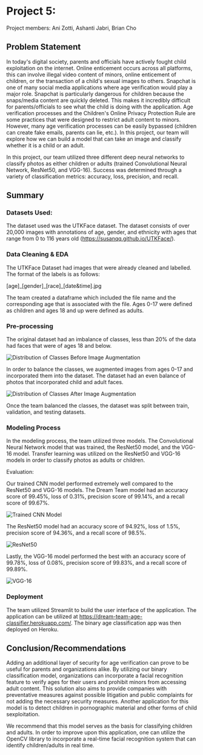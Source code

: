 # Project 5:

Project members: Ani Zotti, Ashanti Jabri, Brian Cho

## Problem Statement

In today's digital society, parents and officials have actively fought child exploitation on the internet. Online enticement occurs across all platforms, this can involve illegal video content of minors, online enticement of children, or the transaction of a child's sexual images to others. Snapchat is one of many social media applications where age verification would play a major role. Snapchat is particularly dangerous for children because the snaps/media content are quickly deleted. This makes it incredibly difficult for parents/officials to see what the child is doing with the application. Age verification processes and the Children's Online Privacy Protection Rule are some practices that were designed to restrict adult content to minors. However, many age verification processes can be easily bypassed (children can create fake emails, parents can lie, etc.). In this project, our team will explore how we can build a model that can take an image and classify whether it is a child or an adult.

In this project, our team utilized three different deep neural networks to classify photos as either children or adults (trained Convolutional Neural Network, ResNet50, and VGG-16). Success was determined through a variety of classification metrics: accuracy, loss, precision, and recall.

## Summary

### Datasets Used:

The dataset used was the UTKFace dataset. The dataset consists of over 20,000 images with annotations of age, gender, and ethnicity with ages that range from 0 to 116 years old (https://susanqq.github.io/UTKFace/).

### Data Cleaning & EDA

The UTKFace Dataset had images that were already cleaned and labelled. The format of the labels is as follows:

[age]\_[gender]\_[race]\_[date&time].jpg

The team created a dataframe which included the file name and the corresponding age that is associated with the file. Ages 0-17 were defined as children and ages 18 and up were defined as adults.

### Pre-processing

The original dataset had an imbalance of classes, less than 20% of the data had faces that were of ages 18 and below.

![Distribution of Classes Before Image Augmentation](https://raw.git.generalassemb.ly/briancho/Submissions/master/projects/project%205/images/project5dist1.png?token=AAAIJS2N2E3E5MFZALJFDLTAOT6LG)

In order to balance the classes, we augmented images from ages 0-17 and incorporated them into the dataset. The dataset had an even balance of photos that incorporated child and adult faces.

![Distribution of Classes After Image Augmentation](https://raw.git.generalassemb.ly/briancho/Submissions/master/projects/project%205/images/project5dist2.png?token=AAAIJS7OKDZC2CX6FHHWJH3AOT6NC)

Once the team balanced the classes, the dataset was split between train, validation, and testing datasets.

### Modeling Process

In the modeling process, the team utilized three models. The Convolutional Neural Network model that was trained, the ResNet50 model, and the VGG-16 model. Transfer learning was utilized on the ResNet50 and VGG-16 models in order to classify photos as adults or children.

Evaluation:

Our trained CNN model performed extremely well compared to the ResNet50 and VGG-16 models. The Dream Team model had an accuracy score of 99.45%, loss of 0.31%, precision score of 99.14%, and a recall score of 99.67%.

![Trained CNN Model](https://raw.git.generalassemb.ly/briancho/Submissions/master/projects/project%205/images/dreamteam.png?token=AAAIJS232EUCXNLB543ELBLAOT6VO)

The ResNet50 model had an accuracy score of 94.92%, loss of 1.5%, precision score of 94.36%, and a recall score of 98.5%.

![ResNet50](https://raw.git.generalassemb.ly/briancho/Submissions/master/projects/project%205/images/resnet50.png?token=AAAIJS77A7SMVG5WJGYG3DLAOT6W4)

Lastly, the VGG-16 model performed the best with an accuracy score of 99.78%, loss of 0.08%, precision score of 99.83%, and a recall score of 99.89%.

![VGG-16](https://raw.git.generalassemb.ly/briancho/Submissions/master/projects/project%205/images/vgg16.png?token=AAAIJS5K437MVF3U5AOE6STAOT6YC)

### Deployment

The team utilized Streamlit to build the user interface of the application. The application can be utilized at https://dream-team-age-classifier.herokuapp.com/. The binary age classification app was then deployed on Heroku.

## Conclusion/Recommendations

Adding an additional layer of security for age verification can prove to be useful for parents and organizations alike. By utilizing our binary classification model, organizations can incorporate a facial recognition feature to verify ages for their users and prohibit minors from accessing adult content. This solution also aims to provide companies with preventative measures against possible litigation and public complaints for not adding the necessary security measures. Another application for this model is to detect children in pornographic material and other forms of child sexploitation.

We recommend that this model serves as the basis for classifying children and adults. In order to improve upon this application, one can utilize the OpenCV library to incorporate a real-time facial recognition system that can identify children/adults in real time.